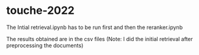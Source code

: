 # touche-2022
The Intial retrieval.ipynb has to be run first and then the reranker.ipynb

The results obtained are in the csv files 
(Note: I did the initial retrieval after preprocessing the documents)
